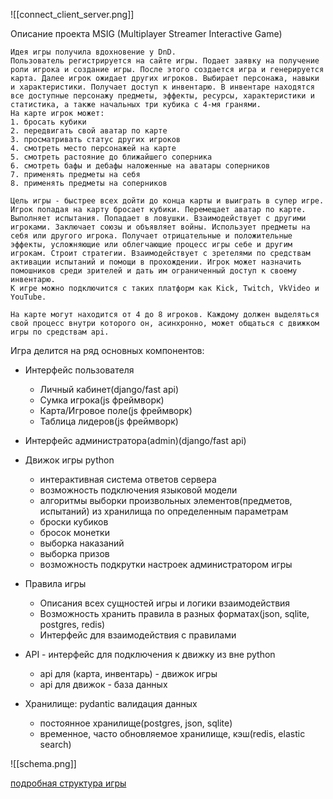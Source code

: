 

![[connect_client_server.png]]

Описание проекта MSIG (Multiplayer Streamer Interactive Game)

	Идея игры получила вдохновение у DnD.
	Пользователь регистрируется на сайте игры. Подает заявку на получение роли игрока и создание игры. После этого создается игра и генерируется карта. Далее игрок ожидает других игроков. Выбирает персонажа, навыки и характеристики. Получает доступ к инвентарю. В инвентаре находятся все доступные персонажу предметы, эффекты, ресурсы, характеристики и статистика, а также начальных три кубика с 4-мя гранями. 
	На карте игрок может:
	1. бросать кубики
	2. передвигать свой аватар по карте
	3. просматривать статус других игроков
	4. смотреть место персонажей на карте
	5. смотреть растояние до ближайшего соперника
	6. смотреть бафы и дебафы наложенные на аватары соперников
	7. применять предметы на себя
	8. применять предметы на соперников
	
	Цель игры - быстрее всех дойти до конца карты и выиграть в супер игре. Игрок попадая на карту бросает кубики. Перемещает аватар по карте. Выполняет испытания. Попадает в ловушки. Взаимодействует с другими игроками. Заключает союзы и объявляет войны. Использует предметы на себя или другого игрока. Получает отрицательные и положительные эффекты, усложняющие или облегчающие процесс игры себе и другим игрокам. Строит стратегии. Взаимодействует с зретелями по средствам активации испытаний и помощи в прохождении. Игрок может назначить помошников среди зрителей и дать им ограниченный доступ к своему инвентарю. 
	К игре можно подключится с таких платформ как Kick, Twitch, VkVideo и YouTube.

	На карте могут находится от 4 до 8 игроков. Каждому должен выделяться свой процесс внутри которого он, асинхронно, может общаться с движком игры по средствам api.

Игра делится на ряд основных компонентов:
- Интерфейс пользователя
	- Личный кабинет(django/fast api)
	- Сумка игрока(js фреймворк)
	- Карта/Игровое поле(js фреймворк)
	- Таблица лидеров(js фреймворк)
	
- Интерфейс администратора(admin)(django/fast api)

- Движок игры
	python
	- интерактивная система ответов сервера
	- возможность подключения языковой модели
	- алгоритмы выборки произвольных элементов(предметов, испытаний) из хранилища по определенным параметрам
	- броски кубиков
	- бросок монетки
	- выборка наказаний
	- выборка призов
	- возможность подкрутки настроек администратором игры

- Правила игры
	- Описания всех сущностей игры и логики взаимодействия
	- Возможность хранить правила в разных форматах(json, sqlite, postgres, redis)
	- Интерфейс для взаимодействия с правилами
	
- API - интерфейс для подключения к движку из вне
	python
	- api для (карта, инвентарь) - движок игры
	- api для движок - база данных
	
- Хранилище:
	pydantic валидация данных
	- постоянное хранилище(postgres, json, sqlite)
	- временное, часто обновляемое хранилище, кэш(redis, elastic search)



![[schema.png]]

[подробная структура игры](readme/game_struct.md)